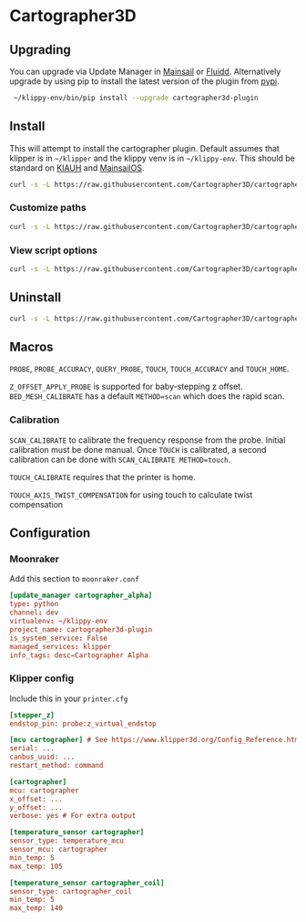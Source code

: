 # Cartographer3D

<!--[![codecov](https://codecov.io/gh/Cartographer3D/cartographer3d-plugin/graph/badge.svg?token=B3APHO301B)](https://codecov.io/gh/Jomik/cartographer-klippy)-->

## Upgrading

You can upgrade via Update Manager in [Mainsail](https://docs.mainsail.xyz/) or [Fluidd](https://docs.fluidd.xyz/).
Alternatively upgrade by using pip to install the latest version of the plugin from [pypi](https://pypi.org/project/cartographer3d-plugin/).

```sh
 ~/klippy-env/bin/pip install --upgrade cartographer3d-plugin
```

## Install

This will attempt to install the cartographer plugin.
Default assumes that klipper is in `~/klipper` and the klippy venv is in `~/klippy-env`.
This should be standard on [KIAUH](https://github.com/dw-0/kiauh) and [MainsailOS](https://docs-os.mainsail.xyz/).

```sh
curl -s -L https://raw.githubusercontent.com/Cartographer3D/cartographer3d-plugin/refs/heads/main/scripts/install.sh | bash -s
```

### Customize paths

```sh
curl -s -L https://raw.githubusercontent.com/Cartographer3D/cartographer3d-plugin/refs/heads/main/scripts/install.sh | bash -s -- --klipper ~/klipper --klippy-env ~/klippy-env
```

### View script options

```sh
curl -s -L https://raw.githubusercontent.com/Cartographer3D/cartographer3d-plugin/refs/heads/main/scripts/install.sh | bash -s -- --help
```

## Uninstall

```sh
curl -s -L https://raw.githubusercontent.com/Cartographer3D/cartographer3d-plugin/refs/heads/main/scripts/install.sh | bash -s -- --uninstall
```

## Macros

`PROBE`, `PROBE_ACCURACY`, `QUERY_PROBE`, `TOUCH`, `TOUCH_ACCURACY` and `TOUCH_HOME`.

`Z_OFFSET_APPLY_PROBE` is supported for baby-stepping z offset.
`BED_MESH_CALIBRATE` has a default `METHOD=scan` which does the rapid scan.

### Calibration

`SCAN_CALIBRATE` to calibrate the frequency response from the probe.
Initial calibration must be done manual.
Once `TOUCH` is calibrated,
a second calibration can be done with `SCAN_CALIBRATE METHOD=touch`.

`TOUCH_CALIBRATE` requires that the printer is home.

`TOUCH_AXIS_TWIST_COMPENSATION` for using touch to calculate twist compensation

## Configuration

### Moonraker

Add this section to `moonraker.conf`

```conf
[update_manager cartographer_alpha]
type: python
channel: dev
virtualenv: ~/klippy-env
project_name: cartographer3d-plugin
is_system_service: False
managed_services: klipper
info_tags: desc=Cartographer Alpha
```

### Klipper config

Include this in your `printer.cfg`

```cfg
[stepper_z]
endstop_pin: probe:z_virtual_endstop

[mcu cartographer] # See https://www.klipper3d.org/Config_Reference.html#mcu
serial: ...
canbus_uuid: ...
restart_method: command

[cartographer]
mcu: cartographer
x_offset: ...
y_offset: ...
verbose: yes # For extra output

[temperature_sensor cartographer]
sensor_type: temperature_mcu
sensor_mcu: cartographer
min_temp: 5
max_temp: 105

[temperature_sensor cartographer_coil]
sensor_type: cartographer_coil
min_temp: 5
max_temp: 140
```
